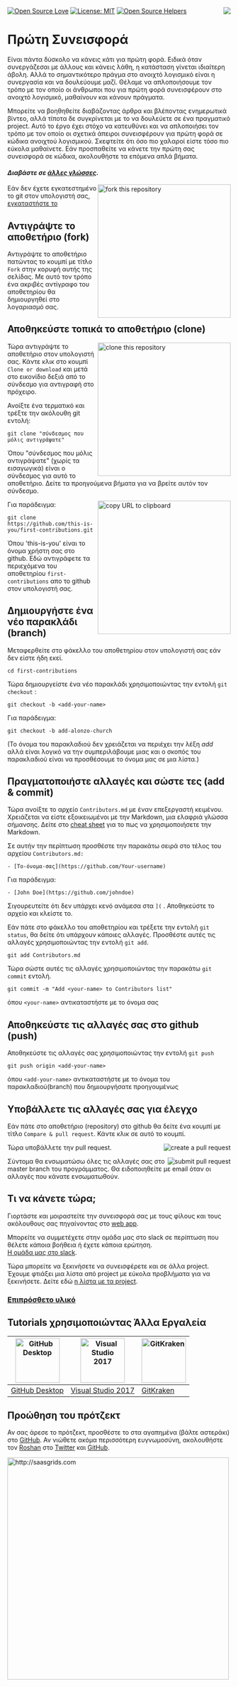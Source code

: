 ﻿[![Open Source Love](https://badges.frapsoft.com/os/v1/open-source.svg?v=103)](https://github.com/ellerbrock/open-source-badges/)
[<img align="right" src="https://firstcontributions.herokuapp.com/badge.svg">](https://firstcontributions.herokuapp.com)
[![License: MIT](https://img.shields.io/badge/License-MIT-green.svg)](https://opensource.org/licenses/MIT)
[![Open Source Helpers](https://www.codetriage.com/roshanjossey/first-contributions/badges/users.svg)](https://www.codetriage.com/roshanjossey/first-contributions)

# Πρώτη Συνεισφορά

Είναι πάντα δύσκολο να κάνεις κάτι για πρώτη φορά. Ειδικά όταν συνεργάζεσαι με άλλους και κάνεις λάθη, η κατάσταση γίνεται ιδιαίτερη άβολη. Αλλά το σημαντικότερο πράγμα στο ανοιχτό λογισμικό είναι η συνεργασία και να δουλεύουμε μαζί. Θέλαμε να απλοποιήσουμε τον τρόπο με τον οποίο οι άνθρωποι που για πρώτη φορά συνεισφέρουν στο ανοιχτό λογισμικό, μαθαίνουν και κάνουν πράγματα.

Μπορείτε να βοηθηθείτε διαβάζοντας άρθρα και βλέποντας ενημερωτικά βίντεο, αλλά τίποτα δε συγκρίνεται με το να δουλεύετε σε ένα πραγματικό project. Αυτό το έργο έχει στόχο να κατευθύνει και να απλοποιήσει τον τρόπο με τον οποίο οι σχετικά άπειροι συνεισφέρουν για πρώτη φορά σε κώδικα ανοιχτού λογισμικού. Σκεφτείτε ότι όσο πιο χαλαροί είστε τόσο πιο εύκολα μαθαίνετε. Εάν προσπαθείτε να κάνετε την πρώτη σας συνεισφορά σε κώδικα, ακολουθήστε τα επόμενα απλά βήματα. 

#### *Διαβάστε σε [άλλες γλώσσες](../Translations.md).*

<img align="right" width="300" src="../assets/fork.png" alt="fork this repository" />

Εάν δεν έχετε εγκατεστημένο το git στον υπολογιστή σας, [εγκαταστήστε το]( https://help.github.com/articles/set-up-git/ )

## Αντιγράψτε το αποθετήριο (fork)

Αντιγράψτε το αποθετήριο πατώντας το κουμπί με τίτλο `Fork` στην κορυφή αυτής της σελίδας. Με αυτό τον τρόπο ένα ακριβές αντίγραφο του αποθετηρίου θα δημιουργηθεί στο λογαριασμό σας.

## Αποθηκεύστε τοπικά το αποθετήριο (clone)

<img align="right" width="300" src="../assets/clone.png" alt="clone this repository" />

Τώρα αντιγράψτε το αποθετήριο στον υπολογιστή σας. Κάντε κλικ στο κουμπί `Clone or download` και μετά στο εικονίδιο δεξιά από το σύνδεσμο για αντιγραφή στο πρόχειρο.

Ανοίξτε ένα τερματικό και τρέξτε την ακόλουθη git εντολή:

```
git clone "σύνδεσμος που μόλις αντιγράψατε"
```
Όπου "σύνδεσμος που μόλις αντιγράψατε" (χωρίς τα εισαγωγικά) είναι ο σύνδεσμος για αυτό το αποθετήριο. Δείτε τα προηγούμενα βήματα για να βρείτε αυτόν τον σύνδεσμο.

<img align="right" width="300" src="../assets/copy-to-clipboard.png" alt="copy URL to clipboard" />

Για παράδειγμα:
```
git clone https://github.com/this-is-you/first-contributions.git
```

Όπου 'this-is-you' είναι το όνομα χρήστη σας στο github. Εδώ αντιγράφετε τα περιεχόμενα του αποθετηρίου `first-contributions` απο το github στον υπολογιστή σας.

## Δημιουργήστε ένα νέο παρακλάδι (branch)

Μεταφερθείτε στο φάκελλο του αποθετηρίου στον υπολογιστή σας εάν δεν είστε ήδη εκεί.

```
cd first-contributions
```
Τώρα δημιουργείστε ένα νέο παρακλάδι χρησιμοποιώντας την εντολή `git checkout` :
```
git checkout -b <add-your-name>
```

Για παράδειγμα:
```
git checkout -b add-alonzo-church
```
(Το όνομα του παρακλαδιού δεν χρειάζεται να περιέχει την λέξη *add* αλλά είναι λογικό να την συμπεριλάβουμε μιας και ο σκοπός του παρακλαδιού είναι να προσθέσουμε το όνομα μας σε μια λίστα.)

## Πραγματοποιήστε αλλαγές και σώστε τες (add & commit)

Τώρα ανοίξτε το αρχείο `Contributors.md` με έναν επεξεργαστή κειμένου. Χρειάζεται να είστε εξοικειωμένοι με την Markdown, μια ελαφριά γλώσσα σήμανσης. Δείτε στο [cheat sheet](https://github.com/adam-p/markdown-here/wiki/Markdown-Cheatsheet) για το πως να χρησιμοποιήσετε την Markdown.

Σε αυτήν την περίπτωση προσθέστε την παρακάτω σειρά στο τέλος του αρχείου `Contributors.md:`

```
- [Το-όνομα-σας](https://github.com/Your-username)
```

Για παράδειγμα:

```
- [John Doe](https://github.com/johndoe)
```

Σιγουρευτείτε ότι δεν υπάρχει κενό ανάμεσα στα `](` . Αποθηκεύστε το αρχείο και κλείστε το.

Εάν πάτε στο φάκελλο του αποθετηρίου και τρέξετε την εντολή `git status`, θα δείτε ότι υπάρχουν κάποιες αλλαγές. Προσθέστε αυτές τις αλλαγές χρησιμοποιώντας την εντολή `git add`.

```
git add Contributors.md
```

Τώρα σώστε αυτές τις αλλαγές χρησιμοποιώντας την παρακάτω `git commit` εντολή.
```
git commit -m "Add <your-name> to Contributors list"
```
όπου `<your-name>` αντικαταστήστε με το όνομα σας

## Αποθηκεύστε τις αλλαγές σας στο github (push)

Αποθηκεύστε τις αλλαγές σας χρησιμοποιώντας την εντολή `git push`
```
git push origin <add-your-name>
```
όπου `<add-your-name>` αντικαταστήστε με το όνομα του παρακλαδιού(branch) που δημιουργήσατε προηγουμένως

## Υποβάλλετε τις αλλαγές σας για έλεγχο

Εάν πάτε στο αποθετήριο (repository) στο github θα δείτε ένα κουμπί με τίτλο `Compare & pull request`. Κάντε κλικ σε αυτό το κουμπί.

<img style="float: right;" src="../assets/compare-and-pull.png" alt="create a pull request" />

Τώρα υποβάλλετε την pull request.

<img style="float: right;" src="../assets/submit-pull.png" alt="submit pull request" />

Σύντομα θα ενσωματώσω όλες τις αλλαγές σας στο master branch του προγράμματος. Θα ειδοποιηθείτε με email όταν οι αλλαγές που κάνατε ενσωματωθούν.

## Τι να κάνετε τώρα;

Γιορτάστε και μοιραστείτε την συνεισφορά σας με τους φίλους και τους ακόλουθους σας πηγαίνοντας στο [web app](https://roshanjossey.github.io/first-contributions/#social-share). 

Μπορείτε να συμμετέχετε στην ομάδα μας στο slack σε περίπτωση που θέλετε κάποια βοήθεια ή έχετε κάποια ερώτηση.  
[Η ομάδα μας στο slack](https://firstcontributions.herokuapp.com).

Τώρα μπορείτε να ξεκινήσετε να συνεισφέρετε και σε άλλα project. Έχουμε φτιάξει μια λίστα από project με εύκολα προβλήματα για να ξεκινήσετε. Δείτε εδώ [η λίστα με τα project](https://roshanjossey.github.io/first-contributions/#project-list).

### [Επιπρόσθετο υλικό](../additional-material/git_workflow_senarios/additional-material.md)


## Tutorials χρησιμοποιώντας Άλλα Εργαλεία

|<a href="../github-desktop-tutorial.md"><img alt="GitHub Desktop" src="https://desktop.github.com/images/desktop-icon.svg" width="100"></a>|<a href="../github-windows-vs2017-tutorial.md"><img alt="Visual Studio 2017" src="https://www.visualstudio.com/wp-content/uploads/2017/11/microsoft-visual-studio.svg" width="100"></a>|<a href="../gitkraken-tutorial.md"><img alt="GitKraken" src="/assets/gk-icon.png" width="100"></a>|
|---|---|---|
|[GitHub Desktop](../github-desktop-tutorial.md)|[Visual Studio 2017](../github-windows-vs2017-tutorial.md)|[GitKraken](../gitkraken-tutorial.md)|


## Προώθηση του πρότζεκτ

Αν σας άρεσε το πρότζεκτ, προσθέστε το στα αγαπημένα (βάλτε αστεράκι) στο [GitHub](https://github.com/Roshanjossey/first-contributions). 
Αν νιώθετε ακόμα περισσότερη ευγνωμοσύνη, ακολουθήστε τον [Roshan](https://roshanjossey.github.io/) στο [Twitter](https://twitter.com/sudo__bangbang) και [GitHub](https://github.com/roshanjossey).

<a href="http://saasgrids.com"> <img alt="http://saasgrids.com" src="../assets/saasgrids-banner.png" width="500"></a>

